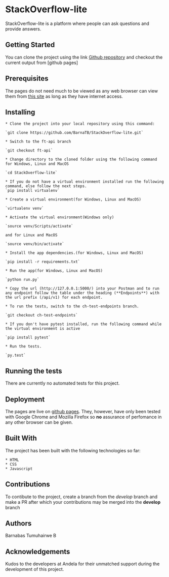 # StackOverflow-lite

StackOverflow-lite is a platform where people can ask questions and provide answers.

## Getting Started

You can clone the project using the link [Github repository](https://github.com/BarnaTB/StackOverflow-lite.git) and checkout the current output from [github pages]

## Prerequisites

The pages do not need much to be viewed as any web browser can view them from [this site](https://barnatb.github.io/StackOverflow-lite/) as long as they have internet access.

## Installing

    * Clone the project into your local repository using this command:

    `git clone https://github.com/BarnaTB/StackOverflow-lite.git`

    * Switch to the ft-api branch

    `git checkout ft-api`

    * Change directory to the cloned folder using the following command for Windows, Linux and MacOS

    `cd StackOverflow-lite`

    * If you do not have a virtual environment installed run the following command, else follow the next steps.
    `pip install virtualenv`

    * Create a virtual environment(for Windows, Linux and MacOS)

    `virtualenv venv`

    * Activate the virtual environment(Windows only)

    `source venv/Scripts/activate`

    and for Linux and MacOS

    `source venv/bin/activate`

    * Install the app dependencies.(for Windows, Linux and MacOS)

    `pip install -r requirements.txt`

    * Run the app(for Windows, Linux and MacOS)

    `python run.py`

    * Copy the url (http://127.0.0.1:5000/) into your Postman and to run any endpoint follow the table under the heading (**Endpoints**) with the url prefix (/api/v1) for each endpoint.

    * To run the tests, switch to the ch-test-endpoints branch.

    `git checkout ch-test-endpoints`

    * If you don't have pytest installed, run the following command while the virtual environment is active

    `pip install pytest`

    * Run the tests.

    `py.test`

## Running the tests

There are currently no automated tests for this project.

## Deployment

The pages are live on [github pages](https://barnatb.github.io/StackOverflow-lite/). They, however, have only been tested with Google Chrome and Mozilla Firefox so **no** assurance of perfomance in any other browser can be given.

## Built With

The project has been built with the following technologies so far:

    * HTML
    * CSS
    * Javascript

## Contributions

To contibute to the project, create a branch from the *develop* branch and make a PR after which your contributions may be merged into the **develop** branch

## Authors

Barnabas Tumuhairwe B

## Acknowledgements

Kudos to the developers at Andela for their unmatched support during the development of this project.

